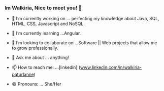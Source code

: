  ###  Im Walkiria, Nice to meet you! 👋




- 🔭 I’m currently working on ... perfecting my knowledge about Java, SQL, HTML, CSS, Javascript and NoSQL.
- 🌱 I’m currently learning ...Angular.
- 👯 I’m looking to collaborate on ...Software || Web projects that allow me to grow professionally.

- 💬 Ask me about ... anything!
- 📫 How to reach me: ...[linkedin] (www.linkedin.com/in/walkiria-paturlanne)
- 😄 Pronouns: ... She/Her



